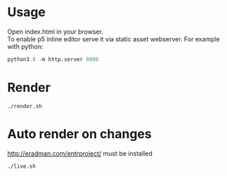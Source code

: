 # Usage

Open index.html in your browser. \
To enable p5 inline editor serve it via static asset webserver. For example with python:

```python
python3.8 -m http.server 8000
```

# Render

`./render.sh`

# Auto render on changes

http://eradman.com/entrproject/ must be installed

`./live.sh`
